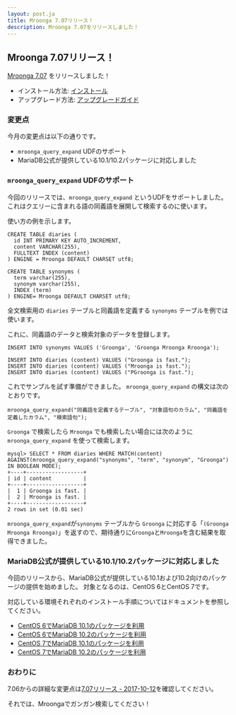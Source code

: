 ```yaml
---
layout: post.ja
title: Mroonga 7.07リリース！
description: Mroonga 7.07をリリースしました！
---
```


## Mroonga 7.07リリース！

[Mroonga 7.07](/ja/docs/news.html#release-7-07) をリリースしました！

  * インストール方法: [インストール](/ja/docs/install.html)
  * アップグレード方法: [アップグレードガイド](/ja/docs/upgrade.html)

### 変更点

今月の変更点は以下の通りです。

  * `mroonga_query_expand` UDFのサポート
  * MariaDB公式が提供している10.1/10.2パッケージに対応しました

### `mroonga_query_expand` UDFのサポート

今回のリリースでは、`mroonga_query_expand` というUDFをサポートしました。
これはクエリーに含まれる語の同義語を展開して検索するのに使います。

使い方の例を示します。

    CREATE TABLE diaries (
      id INT PRIMARY KEY AUTO_INCREMENT,
      content VARCHAR(255),
      FULLTEXT INDEX (content)
    ) ENGINE = Mroonga DEFAULT CHARSET utf8;
    
    CREATE TABLE synonyms (
      term varchar(255),
      synonym varchar(255),
      INDEX (term)
    ) ENGINE= Mroonga DEFAULT CHARSET utf8;

全文検索用の `diaries` テーブルと同義語を定義する `synonyms` テーブルを例では使います。

これに、同義語のデータと検索対象のデータを登録します。

    INSERT INTO synonyms VALUES ('Groonga', 'Groonga Mroonga Rroonga');

    INSERT INTO diaries (content) VALUES ("Groonga is fast.");
    INSERT INTO diaries (content) VALUES ("Mroonga is fast.");
    INSERT INTO diaries (content) VALUES ("PGroonga is fast.");
    
これでサンプルを試す準備ができました。
`mroonga_query_expand` の構文は次のとおりです。

    mroonga_query_expand("同義語を定義するテーブル", "対象語句のカラム", "同義語を定義したカラム", "検索語句");
    
`Groonga` で検索したら `Mroonga` でも検索したい場合には次のように `mroonga_query_expand` を使って検索します。

    mysql> SELECT * FROM diaries WHERE MATCH(content) AGAINST(mroonga_query_expand("synonyms", "term", "synonym", "Groonga") IN BOOLEAN MODE);
    +----+------------------+
    | id | content          |
    +----+------------------+
    |  1 | Groonga is fast. |
    |  2 | Mroonga is fast. |
    +----+------------------+
    2 rows in set (0.01 sec)

`mroonga_query_expand`が`synonyms` テーブルから `Groonga` に対応する「`(Groonga Mroonga Rroonga)`」を返すので、期待通りに`Groonga`と`Mroonga`を含む結果を取得できました。

### MariaDB公式が提供している10.1/10.2パッケージに対応しました

今回のリリースから、MariaDB公式が提供している10.1および10.2向けのパッケージの提供を始めました。
対象となるのは、CentOS 6とCentOS 7です。

対応している環境それぞれのインストール手順についてはドキュメントを参照してください。

* [CentOS 6でMariaDB 10.1のパッケージを利用](/ja/docs/install/centos.html#centos-6-with-mariadb-10-1-package)
* [CentOS 6でMariaDB 10.2のパッケージを利用](/ja/docs/install/centos.html#centos-6-with-mariadb-10-1-package)
* [CentOS 7でMariaDB 10.1のパッケージを利用](/ja/docs/install/centos.html#centos-7-with-mariadb-10-2-package)
* [CentOS 7でMariaDB 10.2のパッケージを利用](/ja/docs/install/centos.html#centos-7-with-mariadb-10-2-package)

### おわりに

7.06からの詳細な変更点は[7.07リリース - 2017-10-12](/ja/docs/news.html#release-7-07)を確認してください。

それでは、Mroongaでガンガン検索してください！
